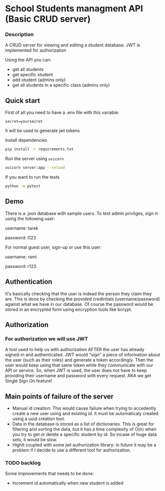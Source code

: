 # School Students managment API (Basic CRUD server)

### Description
A CRUD server for viewing and editing a student database.
JWT is implemented for authorization


Using the API you can:
* get all students
* get specific student
* add student (admins only)
* get all students in a specific class (admins only)

## Quick start
First of all you need to have a .env file with this variable:
```
secret=yoursecret
```
It will be used to generate jwt tokens

Install dependencies
```bash
pip install -r requirements.txt
```
Run the server using `uvicorn`
```bash
uvicorn server:app --reload
```

If you want to run the tests
```bash
python -m pytest
```

## Demo
There is a .json database with sample users.
To test admin privliges, sign in using the following user:

username: tarek

password: t123

For normal guest user, sign-up or use this user:

username: rami

password: r123

## Authentication
It's basically checking that the user is indead the person they claim they are.
This is done by checking the provided credintials (username/password) against what we have in our database.
Of course the password would be stored in an encrypted form using encryption tools like bcrypt.


## Authorization
### For authorization we will use **JWT**
A tool used to help us with authorization AFTER the user has already signed-in and authenticated.
JWT would "sign" a piece of information about the user (such as their roles) and generate a token accordingly.
Then the user would keep using that same token while they communicate with our API or service.
So, when JWT is used, the user does not have to keep providing their username and password with every request.
AKA we get Single Sign On feature!

## Main points of failure of the server
- Manual id creation: This would cause failure when trying to accedently create a new user using and existing id. it must be automaticaly created using a uuid creation tool.
- Data in the database is stored as a list of dictionaries. This is great for filtering and sorting the data, but it has a time complexity of O(n) when you try to get or delete a specific student by id. So incase of huge data sets, it would be slow.
- Highlt coupled with some jwt authorization library: in future it may be a problem if I decide to use a different tool for authorization.

### TODO backlog
Some improvements that needs to be done:
- Increment id automatically when new student is added